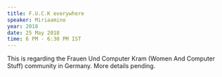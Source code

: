 ```yaml
---
title: F.U.C.K everywhere
speaker: Miriaamino
year: 2018
date: 25 May 2018
time: 6 PM - 6:30 PM IST
---
```

This is regarding the Frauen Und Computer Kram (Women And Computer Stuff) community in Germany. More details pending.